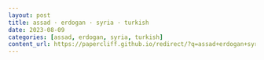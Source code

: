 ```yaml
---
layout: post
title: assad · erdogan · syria · turkish
date: 2023-08-09
categories: [assad, erdogan, syria, turkish]
content_url: https://papercliff.github.io/redirect/?q=assad+erdogan+syria+turkish&tbs=cdr:1,cd_min:8/8/2023,cd_max:8/10/2023
---
```

